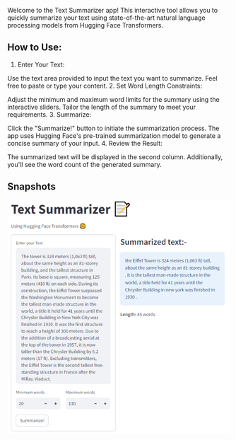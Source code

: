 Welcome to the Text Summarizer app! This interactive tool allows you to quickly summarize your text using state-of-the-art natural language processing models from Hugging Face Transformers.

## How to Use:
1. Enter Your Text:

Use the text area provided to input the text you want to summarize. Feel free to paste or type your content.
2. Set Word Length Constraints:

Adjust the minimum and maximum word limits for the summary using the interactive sliders. Tailor the length of the summary to meet your requirements.
3. Summarize:

Click the "Summarize!" button to initiate the summarization process. The app uses Hugging Face's pre-trained summarization model to generate a concise summary of your input.
4. Review the Result:

The summarized text will be displayed in the second column. Additionally, you'll see the word count of the generated summary.

## Snapshots
![alt text](image.png)